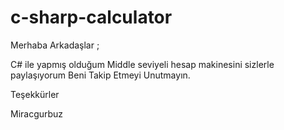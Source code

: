 # c-sharp-calculator

Merhaba Arkadaşlar ;

C# ile yapmış olduğum Middle seviyeli hesap makinesini sizlerle paylaşıyorum
Beni Takip Etmeyi Unutmayın.

Teşekkürler

Miracgurbuz

